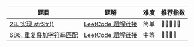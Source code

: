 | 题目                                                         | 题解                                                         | 难度 | 推荐指数 |
| ------------------------------------------------------------ | ------------------------------------------------------------ | ---- | -------- |
| [28. 实现 strStr()](https://leetcode-cn.com/problems/implement-strstr/) | [LeetCode 题解链接](https://leetcode-cn.com/problems/implement-strstr/solution/shua-chuan-lc-shuang-bai-po-su-jie-fa-km-tb86/) | 简单 | 🤩🤩🤩🤩🤩    |
| [686. 重复叠加字符串匹配](https://leetcode-cn.com/problems/repeated-string-match/) | [LeetCode 题解链接](https://leetcode-cn.com/problems/repeated-string-match/solution/gong-shui-san-xie-yi-ti-san-jie-qia-chan-3hbr/) | 中等 | 🤩🤩🤩🤩     |

